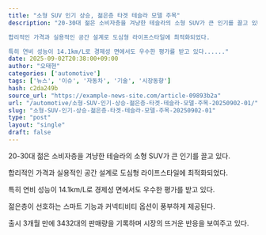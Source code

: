 ```yaml
---
title: "소형 SUV 인기 상승, 젊은층 타겟 테슬라 모델 주목"
description: "20-30대 젊은 소비자층을 겨냥한 테슬라의 소형 SUV가 큰 인기를 끌고 있다.

합리적인 가격과 실용적인 공간 설계로 도심형 라이프스타일에 최적화되었다.

특히 연비 성능이 14.1km/L로 경제성 면에서도 우수한 평가를 받고 있다......"
date: 2025-09-02T20:38:00+09:00
author: "오태현"
categories: ['automotive']
tags: ['뉴스', '이슈', '자동차', '기술', '시장동향']
hash: c2da249b
source_url: "https://example-news-site.com/article-09893b2a"
url: "/automotive/소형-SUV-인기-상승-젊은층-타겟-테슬라-모델-주목-20250902-01/"
slug: "소형-SUV-인기-상승-젊은층-타겟-테슬라-모델-주목-20250902-01"
type: "post"
layout: "single"
draft: false
---
```


20-30대 젊은 소비자층을 겨냥한 테슬라의 소형 SUV가 큰 인기를 끌고 있다.

합리적인 가격과 실용적인 공간 설계로 도심형 라이프스타일에 최적화되었다.

특히 연비 성능이 14.1km/L로 경제성 면에서도 우수한 평가를 받고 있다.

젊은층이 선호하는 스마트 기능과 커넥티비티 옵션이 풍부하게 제공된다.

출시 3개월 만에 3432대의 판매량을 기록하며 시장의 뜨거운 반응을 보여주고 있다.